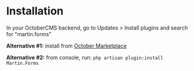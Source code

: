 # Installation

In your OctoberCMS backend, go to Updates > Install plugins and search for "martin.forms"

**Alternative #1:** install from [October Marketplace](https://octobercms.com/plugins)

**Alternative #2:** from console, run: `php artisan plugin:install Martin.Forms`